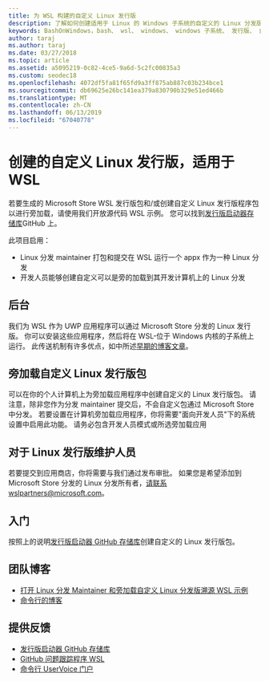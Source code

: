```yaml
---
title: 为 WSL 构建的自定义 Linux 发行版
description: 了解如何创建适用于 Linux 的 Windows 子系统的自定义的 Linux 分发版。
keywords: BashOnWindows，bash、 wsl、 windows、 windows 子系统、 发行版、 自定义
author: taraj
ms.author: taraj
ms.date: 03/27/2018
ms.topic: article
ms.assetid: a5095219-0c82-4ce5-9a6d-5c2fc00835a3
ms.custom: seodec18
ms.openlocfilehash: 4072df5fa81f65fd9a3ff875ab887c03b234bce1
ms.sourcegitcommit: db69625e26bc141ea379a830790b329e51ed466b
ms.translationtype: MT
ms.contentlocale: zh-CN
ms.lasthandoff: 06/13/2019
ms.locfileid: "67040778"
---
```

# <a name="creating-a-custom-linux-distro-for-wsl"></a>创建的自定义 Linux 发行版，适用于 WSL

若要生成的 Microsoft Store WSL 发行版包和/或创建自定义 Linux 发行版程序包以进行旁加载，请使用我们开放源代码 WSL 示例。 您可以找到[发行版启动器存储库](https://github.com/Microsoft/WSL-DistroLauncher)GitHub 上。

此项目启用：
* Linux 分发 maintainer 打包和提交在 WSL 运行一个 appx 作为一种 Linux 分发
* 开发人员能够创建自定义可以是旁的加载到其开发计算机上的 Linux 分发

## <a name="background"></a>后台
我们为 WSL 作为 UWP 应用程序可以通过 Microsoft Store 分发的 Linux 发行版。 你可以安装这些应用程序，然后将在 WSL-位于 Windows 内核的子系统上运行。 此传送机制有许多优点，如中所述[早期的博客文章](https://blogs.msdn.microsoft.com/commandline/2017/07/10/ubuntu-now-available-from-the-windows-store/)。

## <a name="sideloading-a-custom-linux-distro-package"></a>旁加载自定义 Linux 发行版包
可以在你的个人计算机上为旁加载应用程序中创建自定义的 Linux 发行版包。 请注意，除非您作为分发 maintainer 提交后，不会自定义包通过 Microsoft Store 中分发。
若要设置在计算机旁加载应用程序，你将需要"面向开发人员"下的系统设置中启用此功能。  请务必包含开发人员模式或所选旁加载应用

## <a name="for-linux-distro-maintainers"></a>对于 Linux 发行版维护人员
若要提交到应用商店，你将需要与我们通过发布审批。 如果您是希望添加到 Microsoft Store 分发的 Linux 分发所有者，请联系wslpartners@microsoft.com。

## <a name="getting-started"></a>入门
按照上的说明[发行版启动器 GitHub 存储库](https://github.com/Microsoft/WSL-DistroLauncher)创建自定义的 Linux 发行版包。

 
## <a name="team-blogs"></a>团队博客
*  [打开 Linux 分发 Maintainer 和旁加载自定义 Linux 分发版溯源 WSL 示例](https://blogs.msdn.microsoft.com/commandline/2018/03/26/wsl-distro-launcher/)
* [命令行的博客](https://blogs.msdn.microsoft.com/commandline/)

## <a name="provide-feedback"></a>提供反馈
* [发行版启动器 GitHub 存储库](https://github.com/Microsoft/WSL-DistroLauncher)
* [GitHub 问题跟踪程序 WSL](https://github.com/Microsoft/BashOnWindows/issues)
* [命令行 UserVoice 门户](https://wpdev.uservoice.com/forums/266908-command-prompt-console-bash-on-ubuntu-on-windo/category/161892-bash)
